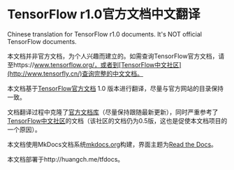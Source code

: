 # TensorFlow r1.0官方文档中文翻译
Chinese translation for TensorFlow r1.0 documents.
It's NOT official TensorFlow documents.

本文档并非官方文档，为个人兴趣而建立的。如需查询TensorFlow官方文档，请至https://www.tensorflow.org/，或者到[TensorFlow中文社区](http://www.tensorfly.cn/)查询完整的中文文档。

本文档基于[TensorFlow官方文档](https://www.tensorflow.org/) 1.0 版本进行翻译，尽量与官方网站的目录保持一致。

文档翻译过程中克隆了[官方文档库](https://github.com/tensorflow/tensorflow/tree/master/tensorflow/g3doc)（尽量保持跟随最新更新），同时严重参考了[TensorFlow中文社区](http://www.tensorfly.cn/)的文档（该社区的文档仍为0.5版，这也是促使本文档项目的一个原因）。

本文档使用MkDocs文档系统[mkdocs.org](http://mkdocs.org)构建，界面主题为[Read the Docs](https://readthedocs.org/)。

本文档部署于http://huangch.me/tfdocs。
